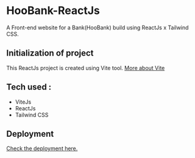 # HooBank-ReactJs
A Front-end website for a Bank(HooBank) build using ReactJs x Tailwind CSS.

## Initialization of project
This ReactJs project is created using Vite tool. [More about Vite](vitejs.dev)

## Tech used :
 - ViteJs
 - ReactJs
 - Tailwind CSS

## Deployment
[Check the deployment here.](https://sach-123.github.io/HooBank-ReactJs/)
